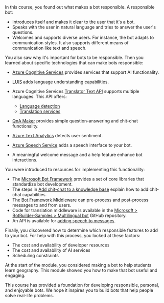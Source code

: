 In this course, you found out what makes a bot responsible. A responsible bot:

- Introduces itself and makes it clear to the user that it's a bot.
- Speaks with the user in natural language and tries to answer the user's questions.
- Welcomes and supports diverse users. For instance, the bot adapts to communication styles. It also supports different means of communication like text and speech.

You also saw why it's important for bots to be responsible. Then you learned about specific technologies that can make bots responsible:

- [Azure Cognitive Services][CogServ] provides services that support AI functionality.
- [LUIS][Language Understanding (LUIS) documentation] adds language understanding capabilities.
- Azure Cognitive Services [Translator Text API][TranslatorAPI] supports multiple languages. This API offers:

  - [Language detection][LangDetection]
  - [Translation services][Translation]

- [QnA Maker][QnA Maker documentation] provides simple question-answering and chit-chat functionality.
- [Azure Text Analytics][TextAnalytics] detects user sentiment.
- [Azure Speech Service][SpeechSDK] adds a speech interface to your bot.
- A meaningful welcome message and a help feature enhance bot interactions.

You were introduced to resources for implementing this functionality:

- The [Microsoft Bot Framework][BotFW] provides a set of core libraries that standardize bot development.
- The steps in [Add chit-chat to a knowledge base][AddChitChat] explain how to add chit-chat capabilities.
- The [Bot Framework Middleware][Middleware] can pre-process and post-process messages to and from users.
- Code for translation middleware is available in the [Microsoft > BotBuilder-Samples > Multilingual bot][BotTranslateSample] GitHub repository.
- An API is available for [adding speech to messages][AddSpeech].

Finally, you discovered how to determine which responsible features to add to your bot. For help with this process, you looked at these factors:

- The cost and availability of developer resources
- The cost and availability of AI services
- Scheduling constraints

At the start of the module, you considered making a bot to help students learn geography. This module showed you how to make that bot useful and engaging.

This course has provided a foundation for developing responsible, personal, and enjoyable bots. We hope it inspires you to build bots that help people solve real-life problems.

[AddChitChat]: /azure/cognitive-services/qnamaker/how-to/chit-chat-knowledge-base?tabs=v1?azure-portal=true
[AddSpeech]: /azure/bot-service/rest-api/bot-framework-rest-connector-text-to-speech?view=azure-bot-service-4.0?azure-portal=true&preserve-view=true
[BotFW]: https://dev.botframework.com/?azure-portal=true
[BotTranslateSample]: https://github.com/microsoft/BotBuilder-Samples/tree/master/samples/csharp_dotnetcore/17.multilingual-bot?azure-portal=true
[CogServ]: https://microsoft.com/cognitive?azure-portal=true
[LangDetection]: /azure/cognitive-services/Face/quickstarts/csharp?azure-portal=true
[Language Understanding (LUIS) documentation]: /azure/cognitive-services/luis/
[MiddleWare]: /azure/bot-service/bot-builder-concept-middleware?view=azure-bot-service-4.0?azure-portal=true&preserve-view=true
[QnA Maker documentation]: /azure/cognitive-services/qnamaker/
[SpeechSDK]: /azure/cognitive-services/speech-service/?azure-portal=true
[TextAnalytics]: /azure/cognitive-services/text-analytics/?azure-portal=true
[Translation]: /azure/cognitive-services/translator/quickstart-translator?azure-portal=true
[TranslatorAPI]: https://azure.microsoft.com/services/cognitive-services/translator-text-api/?azure-portal=true
